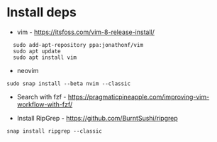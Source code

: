# Install deps

 - vim - https://itsfoss.com/vim-8-release-install/
```
  sudo add-apt-repository ppa:jonathonf/vim
  sudo apt update
  sudo apt install vim
```

 - neovim
 ```
 sudo snap install --beta nvim --classic
 ```

 - Search with fzf - https://pragmaticpineapple.com/improving-vim-workflow-with-fzf/

 - Install RipGrep - https://github.com/BurntSushi/ripgrep
 ```
 snap install ripgrep --classic
 ```


